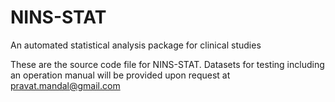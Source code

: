 # NINS-STAT
An automated statistical analysis package for clinical studies


These are the source code file for NINS-STAT.
Datasets for testing including an operation manual will be provided upon request at pravat.mandal@gmail.com

